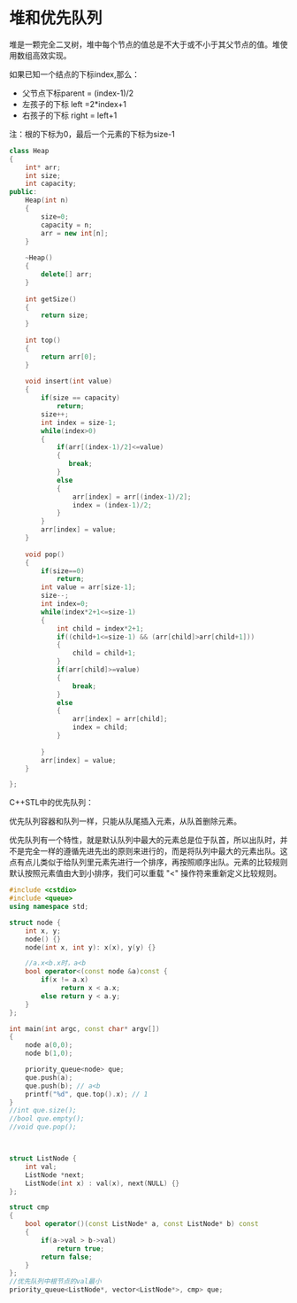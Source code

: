# 堆和优先队列

堆是一颗完全二叉树，堆中每个节点的值总是不大于或不小于其父节点的值。堆使用数组高效实现。

如果已知一个结点的下标index,那么：

+ 父节点下标parent = (index-1)/2
+ 左孩子的下标 left =2*index+1
+ 右孩子的下标 right = left+1

注：根的下标为0，最后一个元素的下标为size-1

```c++
class Heap
{
    int* arr;
    int size;
    int capacity;
public:
    Heap(int n)
    {
        size=0;
        capacity = n;
        arr = new int[n];
    }
    
    ~Heap()
    {
        delete[] arr;
    }
    
    int getSize()
    {
        return size;
    }
    
    int top()
    {
        return arr[0];
    }
    
    void insert(int value)
    {
        if(size == capacity)
            return;
        size++;
        int index = size-1;
        while(index>0)
        {
            if(arr[(index-1)/2]<=value)
            {
               break;
            }
            else
            {
                arr[index] = arr[(index-1)/2];
                index = (index-1)/2;
            }
        }
        arr[index] = value;
    }
    
    void pop()
    {
        if(size==0)
            return;
        int value = arr[size-1];
        size--;
        int index=0;
        while(index*2+1<=size-1)
        {
            int child = index*2+1;
            if((child+1<=size-1) && (arr[child]>arr[child+1]))
            {
                child = child+1;
            }
            if(arr[child]>=value)
            {
                break;
            }
            else
            {
                arr[index] = arr[child];
                index = child;
            }
                
        }
        arr[index] = value;
    }

};


```





C++STL中的优先队列：

优先队列容器和队列一样，只能从队尾插入元素，从队首删除元素。

优先队列有一个特性，就是默认队列中最大的元素总是位于队首，所以出队时，并不是完全一样的遵循先进先出的原则来进行的，而是将队列中最大的元素出队。这点有点儿类似于给队列里元素先进行一个排序，再按照顺序出队。元素的比较规则默认按照元素值由大到小排序，我们可以重载 "<" 操作符来重新定义比较规则。

```c++
#include <cstdio>
#include <queue>
using namespace std;

struct node {
    int x, y;
    node() {}
    node(int x, int y): x(x), y(y) {}

    //a.x<b.x时，a<b
    bool operator<(const node &a)const {
        if(x != a.x)
             return x < a.x;
        else return y < a.y;
    }
};

int main(int argc, const char* argv[])
{
    node a(0,0);
    node b(1,0);

    priority_queue<node> que;
    que.push(a);
    que.push(b); // a<b
    printf("%d", que.top().x); // 1
}
//int que.size();
//bool que.empty();
//void que.pop();



struct ListNode {
    int val;
    ListNode *next;
    ListNode(int x) : val(x), next(NULL) {}
};

struct cmp
{
    bool operator()(const ListNode* a, const ListNode* b) const 
    {
        if(a->val > b->val)
            return true;
        return false;
    }
};
//优先队列中根节点的val最小
priority_queue<ListNode*, vector<ListNode*>, cmp> que;
```

